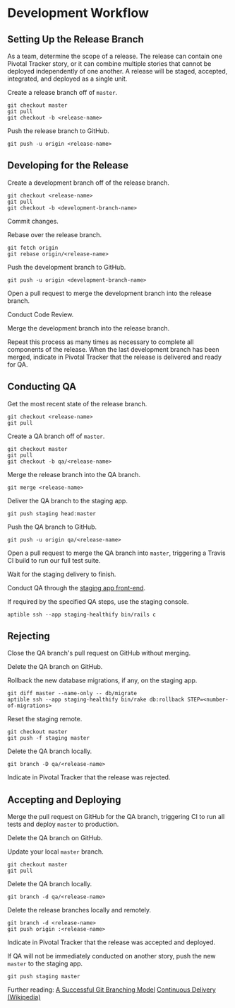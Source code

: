 Development Workflow
====================

Setting Up the Release Branch
-----------------------------

As a team, determine the scope of a release. The release can contain one
Pivotal Tracker story, or it can combine multiple stories that cannot be
deployed independently of one another. A release will be staged, accepted,
integrated, and deployed as a single unit.

Create a release branch off of `master`.

    git checkout master
    git pull
    git checkout -b <release-name>

Push the release branch to GitHub.

    git push -u origin <release-name>

Developing for the Release
--------------------------

Create a development branch off of the release branch.

    git checkout <release-name>
    git pull
    git checkout -b <development-branch-name>

Commit changes.

Rebase over the release branch.

    git fetch origin
    git rebase origin/<release-name>

Push the development branch to GitHub.

    git push -u origin <development-branch-name>

Open a pull request to merge the development branch into the release branch.

Conduct Code Review.

Merge the development branch into the release branch.

Repeat this process as many times as necessary to complete all
components of the release. When the last development branch has been
merged, indicate in Pivotal Tracker that the release is delivered and
ready for QA.

Conducting QA
-------------

Get the most recent state of the release branch.

    git checkout <release-name>
    git pull

Create a QA branch off of `master`.

    git checkout master
    git pull
    git checkout -b qa/<release-name>

Merge the release branch into the QA branch.

    git merge <release-name>

Deliver the QA branch to the staging app.

    git push staging head:master

Push the QA branch to GitHub.

    git push -u origin qa/<release-name>

Open a pull request to merge the QA branch into `master`,
triggering a Travis CI build to run our full test suite.

Wait for the staging delivery to finish.

Conduct QA through the [staging app front-end](https://app.healthify-staging.us).

If required by the specified QA steps, use the staging console.

    aptible ssh --app staging-healthify bin/rails c

Rejecting
---------

Close the QA branch's pull request on GitHub without merging.

Delete the QA branch on GitHub.

Rollback the new database migrations, if any, on the staging app.

    git diff master --name-only -- db/migrate
    aptible ssh --app staging-healthify bin/rake db:rollback STEP=<number-of-migrations>

Reset the staging remote.

    git checkout master
    git push -f staging master

Delete the QA branch locally.

    git branch -D qa/<release-name>

Indicate in Pivotal Tracker that the release was rejected.

Accepting and Deploying
-----------------------

Merge the pull request on GitHub for the QA branch, triggering
CI to run all tests and deploy `master` to production.

Delete the QA branch on GitHub.

Update your local `master` branch.

    git checkout master
    git pull

Delete the QA branch locally.

    git branch -d qa/<release-name>

Delete the release branches locally and remotely.

    git branch -d <release-name>
    git push origin :<release-name>

Indicate in Pivotal Tracker that the release was accepted and deployed.

If QA will not be immediately conducted on another story,
push the new `master` to the staging app.

    git push staging master

Further reading:
[A Successful Git Branching Model](http://nvie.com/posts/a-successful-git-branching-model/)
[Continuous Delivery (Wikipedia)](https://en.wikipedia.org/wiki/Continuous_delivery)
